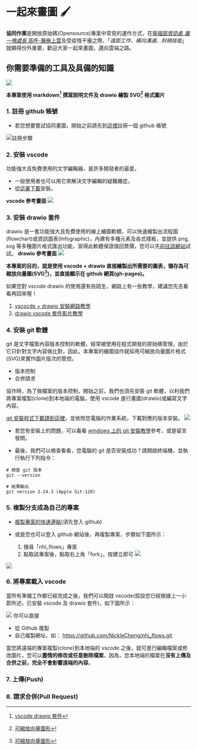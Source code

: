 # 一起來畫圖 :paintbrush:
**協同作業**是開放原始碼(Opensource)專案中常見的運作方式，在[衛福部資訊處 *龐一鳴處長* 高呼-醫療上雲](https://www.cio.com.tw/pang-yuming-data-security-cloud-up-medical-ai-as-governors-second-pulse/?utm_source=line&utm_medium=live&utm_campaign=220523)及受疫情干擾之際，「*遠距工作、橫向溝通、斜槓技能*」就顯得份外重要，歡迎大家一起來畫圖，邁向雲端之路。


## 你需要準備的工具及具備的知識
![](./images/step.drawio.svg)

**本專案使用 markdown[^1] 撰寫說明文件及 drawio 繪製 SVG[^2] 格式圖片**

### 1. 註冊 github 帳號
- 若您想要嘗試協同畫圖，開始之前請先到[這裡](https://github.com/signup?ref_cta=Sign+up&ref_loc=header+logged+out&ref_page=%2F&source=header-home)註冊一個 github 帳號

![註冊步驟](./images/github/registration.drawio.svg)
### 2. 安裝 vscode
功能強大且免費使用的文字編輯器，是許多開發者的最愛。
- 一般使用者也可以用它來解決文字編輯的疑難雜症。
- 從[這裏下載](https://code.visualstudio.com/)安裝。

**vscode 參考畫面**
![](./images/vscode/sample.drawio.svg)


### 3. 安裝 drawio 套件
drawio 是一套功能強大且免費使用的線上繪圖軟體，可以快速繪製出流程圖(flowchart)或資訊圖表(Infographic)，內建有多種元素及各式樣板，並提供 png, svg 等多種圖片格式匯出功能，習得此軟體保證值回票價，您可以先[前往該網站](https://app.diagrams.net/)試試。
**drawio 參考畫面**
![](./images/drawio/sample.drawio.svg)

**本專案的目的，就是使用 vscode + drawio 直接繪製出所需要的圖表，儲存為可縮放向量圖(SVG[^2])，並直接顯示在 github 網頁(gh-pages)。**

如果您對 vscode drawio 的使用還有些陌生，網路上有一些教學，建議您先去看看再回來喔！
  1. [vscocde + drawio 安裝網路教學](https://ithelp.ithome.com.tw/articles/10236346)
  2. [drawio vscode 套件影片教學](https://youtu.be/AdrFG7sq1d4)



### 4. 安裝 git 軟體
git 是文字檔案內容版本控制的軟體，經常被使用在程式開發的原始碼管理，由於它只針對文字內容做比對，因此，本專案的繪圖協作就採用可縮放向量圖片格式(SVG)來實作圖片版次的管控。

- 版本控制
- 合併請求

協作時，為了做檔案的版本控制，開始之前，我們也須先安裝 git 軟體，以利我們將專案複製(clone)到本地端的電腦，使用 vscode 進行畫圖(drawio)或編寫文字內容。

[git 安裝程式下載請到這裡](https://git-scm.com/download)，並依照您電腦的作業系統，下載對應的版本安裝。
![](./images/git/install.drawio.svg)

- 若您有安裝上的問題，可以看看 [windows 上的 git 安裝教學](https://w3c.hexschool.com/git/3f9497cd)參考，或是留言發問。

- 最後，我們可以檢查看看，您電腦的 git 是否安裝成功？請開啟終端機，並執行執行下列指令：
```
# 檢查 git 版本
git --version
```
```
# 結果輸出
git version 2.24.3 (Apple Git-128)
```

### 5. 複製分支成為自己的專案

- [複製專案的快速連結](https://github.com/losehrt/nhi_flows/fork)(須先登入 github)

- 或是您也可以登入 github 網站後，再複製專案，步驟如下圖所示：
  1. 搜尋「nhi_flows」專案
  2. 點取該專案後，點取右上角「fork」，按建立即可
![](./images/fork.drawio.svg)


![](./images/vscode.drawio.svg)

### 6. 將專案載入 vscode
當所有準備工作都已經完成之後，我們可以開啟 vscode(假設您已經根據上一小節所述，已安裝 vscode 及 drawio 套件)，如下圖所示：

![](./images/startup.drawio.svg)
你可以直接
- 從 Github 複製
- 自己複製網址，如： https://github.com/NickleCheng/nhi_flows.git

當您將遠端的專案複製(clone)到本地端的 vscode 之後，就可進行編輯檔案或修改圖片，您可以**盡情的修改或任意刪除檔案**，因為，您本地端的檔案在**沒有上傳及合併之前，完全不會影響遠端的內容**。

### 7. 上傳(Push)

### 8. 請求合併(Pull Request)

[^1]: [vscode drawio 套件](https://github.com/hediet/vscode-drawio)
[^2]: [可縮放向量圖形](https://zh.m.wikipedia.org/zh-tw/%E5%8F%AF%E7%B8%AE%E6%94%BE%E5%90%91%E9%87%8F%E5%9C%96%E5%BD%A2)
[^4]: [markdown 編寫及語法](https://docs.github.com/en/github/writing-on-github/getting-started-with-writing-and-formatting-on-github/basic-writing-and-formatting-syntax)